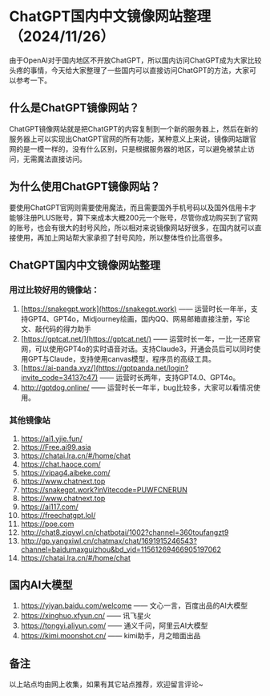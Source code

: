 # ChatGPT国内中文镜像网站整理（2024/11/26）
由于OpenAI对于国内地区不开放ChatGPT，所以国内访问ChatGPT成为大家比较头疼的事情，今天给大家整理了一些国内可以直接访问ChatGPT的方法，大家可以参考一下。

## 什么是ChatGPT镜像网站？
ChatGPT镜像网站就是把ChatGPT的内容复制到一个新的服务器上，然后在新的服务器上可以实现出ChatGPT官网的所有功能，某种意义上来说，镜像网站跟官网的是一模一样的，没有什么区别，只是根据服务器的地区，可以避免被禁止访问，无需魔法直接访问。

## 为什么使用ChatGPT镜像网站？
要使用ChatGPT官网则需要使用魔法，而且需要国外手机号码以及国外信用卡才能够注册PLUS账号，算下来成本大概200元一个账号，尽管你成功购买到了官网的账号，也会有很大的封号风险，所以相对来说镜像网站好很多，在国内就可以直接使用，再加上网站帮大家承担了封号风险，所以整体性价比高很多。

## ChatGPT国内中文镜像网站整理

### 用过比较好用的镜像站：
1. [https://snakegpt.work](https://snakegpt.work) —— 运营时长一年半，支持GPT4、GPT4o，Midjourney绘画，国内QQ、网易邮箱直接注册，写论文、敲代码的得力助手
2. [https://gptcat.net/](https://gptcat.net/) —— 运营时长一年，一比一还原官网，可以使用GPT4o的实时语音对话。支持Claude3，开通会员后可以同时使用GPT与Claude，支持使用canvas模型，程序员的高级工具。
3. [https://ai-panda.xyz/](https://gptpanda.net/login?invite_code=34137c47) —— 运营时长两年，支持GPT4.0、GPT4o。
4. http://gptdog.online/ —— 运营时长一年半，bug比较多，大家可以看情况使用。

### 其他镜像站
1. https://ai1.yjie.fun/ 
2. https://Free.ai99.asia
3. https://chatai.lra.cn/#/home/chat
4. https://chat.haoce.com/
5. https://vipag4.aibeke.com/
6. https://www.chatnext.top
7. https://snakegpt.work?inVitecode=PUWFCNERUN
8. https://www.chatnext.top
9. https://ai117.com/
10. https://freechatgpt.lol/
11. https://poe.com
12. http://chat8.zjqywl.cn/chatbotai/1002?channel=360toufangzt9
13. http://gp.yangxiwl.cn/chatmax/chat/1691915246543?channel=baidumaxguizhou&bd_vid=11561269466905197062
14. https://chatai.lra.cn/#/home/chat

## 国内AI大模型
1. https://yiyan.baidu.com/welcome —— 文心一言，百度出品的AI大模型
2. https://xinghuo.xfyun.cn/ —— 讯飞星火
3. https://tongyi.aliyun.com/ —— 通义千问，阿里云AI大模型
4. https://kimi.moonshot.cn/ —— kimi助手，月之暗面出品

## 备注
以上站点均由网上收集，如果有其它站点推荐，欢迎留言评论~
